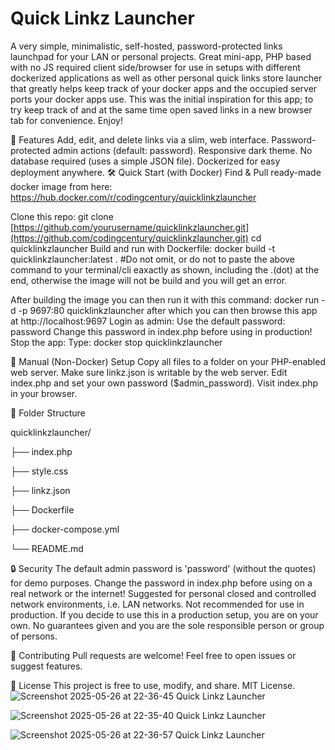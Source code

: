 # Quick Linkz Launcher
A very simple, minimalistic, self-hosted, password-protected links launchpad for your LAN or personal projects.
Great mini-app, PHP based with no JS required client side/browser for use in setups with different
dockerized applications as well as other personal quick links store launcher that greatly helps
keep track of your docker apps and the occupied server ports your docker apps use.
This was the initial inspiration for this app; to try keep track of and at the same time open
saved links in a new browser tab for convenience.
Enjoy!

🚀 Features
Add, edit, and delete links via a slim, web interface.
Password-protected admin actions (default: password).
Responsive dark theme.
No database required (uses a simple JSON file).
Dockerized for easy deployment anywhere.
🛠️ Quick Start (with Docker)
Find & Pull ready-made docker image from here:
https://hub.docker.com/r/codingcentury/quicklinkzlauncher

Clone this repo: git clone [https://github.com/yourusername/quicklinkzlauncher.git](https://github.com/codingcentury/quicklinkzlauncher.git) cd quicklinkzlauncher
Build and run with Dockerfile:
docker build -t quicklinkzlauncher:latest .
#Do not omit, or do not to paste the above command to your terminal/cli eaxactly as shown,
including the .(dot) at the end, otherwise the image will not be build and you will get an error.

After building the image you can then run it with this command:
docker run -d -p 9697:80 quicklinkzlauncher
after which you can then browse this app at http://localhost:9697
Login as admin:
Use the default password: password
Change this password in index.php before using in production!
Stop the app:
Type: docker stop quicklinkzlauncher

📝 Manual (Non-Docker) Setup
Copy all files to a folder on your PHP-enabled web server.
Make sure linkz.json is writable by the web server.
Edit index.php and set your own password ($admin_password).
Visit index.php in your browser.

📂 Folder Structure

quicklinkzlauncher/

  ├── index.php
  
  ├── style.css
  
  ├── linkz.json
  
  ├── Dockerfile
  
  ├── docker-compose.yml
  
  └── README.md

🔒 Security
The default admin password is 'password' (without the quotes) for demo purposes.
Change the password in index.php before using on a real network or the internet!
Suggested for personal closed and controlled network environments, i.e. LAN networks.
Not recommended for use in production.
If you decide to use this in a production setup, you are on your own.
No guarantees given and you are the sole responsible person or group of persons.

🙌 Contributing
Pull requests are welcome!
Feel free to open issues or suggest features.

📄 License
This project is free to use, modify, and share.
MIT License.
![Screenshot 2025-05-26 at 22-36-45 Quick Linkz Launcher](https://github.com/user-attachments/assets/07089097-f7af-42e4-be78-e37d7fbafda6)

![Screenshot 2025-05-26 at 22-35-40 Quick Linkz Launcher](https://github.com/user-attachments/assets/ad0cf51e-b550-489e-8008-cbeb75d3a6b7)

![Screenshot 2025-05-26 at 22-36-57 Quick Linkz Launcher](https://github.com/user-attachments/assets/bd77ef6e-6d52-42c2-9f54-99de55f149c8)
